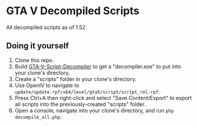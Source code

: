 # GTA V Decompiled Scripts

All decompiled scripts as of 1.52.

## Doing it yourself

1. Clone this repo.
2. Build [GTA-V-Script-Decompiler](https://github.com/Sainan/GTA-V-Script-Decompiler) to get a "decompiler.exe" to put into your clone's directory.
3. Create a "scripts" folder in your clone's directory.
4. Use OpenIV to navigate to `update/update.rpf/x64/level/gta5/script/script_rel.rpf`.
5. Press Ctrl+A then right-click and select "Save Content/Export" to export all scripts into the previously-created "scripts" folder.
6. Open a console, navigate into your clone's directory, and run `php decompile_all.php`.
